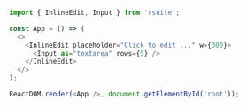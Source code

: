 <!--start-code-->

```js
import { InlineEdit, Input } from 'rsuite';

const App = () => (
  <>
    <InlineEdit placeholder="Click to edit ..." w={300}>
      <Input as="textarea" rows={5} />
    </InlineEdit>
  </>
);

ReactDOM.render(<App />, document.getElementById('root'));
```

<!--end-code-->
